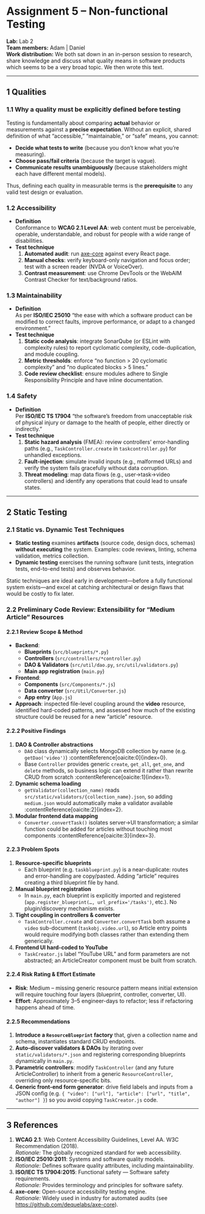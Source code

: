 # Assignment 5 – Non-functional Testing  
**Lab:** Lab 2  
**Team members:** Adam | Daniel  
**Work distribution:** We both sat down in an in-person session to research, share knowledge and discuss what quality means in software products which seems to be a very broad topic. We then wrote this text.

---

## 1 Qualities

### 1.1 Why a quality must be explicitly defined before testing  
Testing is fundamentally about comparing **actual** behavior or measurements against a **precise expectation**. Without an explicit, shared definition of what “accessible,” “maintainable,” or “safe” means, you cannot:

- **Decide what tests to write** (because you don’t know what you’re measuring).
- **Choose pass/fail criteria** (because the target is vague).
- **Communicate results unambiguously** (because stakeholders might each have different mental models).

Thus, defining each quality in measurable terms is the **prerequisite** to any valid test design or evaluation.

### 1.2 Accessibility  
- **Definition**  
  Conformance to **WCAG 2.1 Level AA**: web content must be perceivable, operable, understandable, and robust for people with a wide range of disabilities.  
- **Test technique**  
  1. **Automated audit**: run [axe-core](https://github.com/dequelabs/axe-core) against every React page.  
  2. **Manual checks**: verify keyboard-only navigation and focus order; test with a screen reader (NVDA or VoiceOver).  
  3. **Contrast measurement**: use Chrome DevTools or the WebAIM Contrast Checker for text/background ratios.

### 1.3 Maintainability  
- **Definition**  
  As per **ISO/IEC 25010** “the ease with which a software product can be modified to correct faults, improve performance, or adapt to a changed environment.”  
- **Test technique**  
  1. **Static code analysis**: integrate SonarQube (or ESLint with complexity rules) to report cyclomatic complexity, code-duplication, and module coupling.  
  2. **Metric thresholds**: enforce “no function > 20 cyclomatic complexity” and “no duplicated blocks > 5 lines.”  
  3. **Code review checklist**: ensure modules adhere to Single Responsibility Principle and have inline documentation.

### 1.4 Safety  
- **Definition**  
  Per **ISO/IEC TS 17904** “the software’s freedom from unacceptable risk of physical injury or damage to the health of people, either directly or indirectly.”  
- **Test technique**  
  1. **Static hazard analysis** (FMEA): review controllers’ error-handling paths (e.g., `TaskController.create` in `taskcontroller.py`) for unhandled exceptions.  
  2. **Fault-injection**: simulate invalid inputs (e.g., malformed URLs) and verify the system fails gracefully without data corruption.  
  3. **Threat modeling**: map data flows (e.g., user→task→video controllers) and identify any operations that could lead to unsafe states.

---

## 2 Static Testing

### 2.1 Static vs. Dynamic Test Techniques  
- **Static testing** examines **artifacts** (source code, design docs, schemas) **without executing** the system. Examples: code reviews, linting, schema validation, metrics collection.  
- **Dynamic testing** exercises the running software (unit tests, integration tests, end-to-end tests) and observes behavior.  

Static techniques are ideal early in development—before a fully functional system exists—and excel at catching architectural or design flaws that would be costly to fix later.

### 2.2 Preliminary Code Review: Extensibility for “Medium Article” Resources

#### 2.2.1 Review Scope & Method  
- **Backend**:  
  - **Blueprints** (`src/blueprints/*.py`)  
  - **Controllers** (`src/controllers/*controller.py`)  
  - **DAO & Validators** (`src/util/dao.py`, `src/util/validators.py`)  
  - **Main app registration** (`main.py`)  
- **Frontend**:  
  - **Components** (`src/Components/*.js`)  
  - **Data converter** (`src/Util/Converter.js`)  
  - **App entry** (`App.js`)  
- **Approach**: inspected file-level coupling around the **video** resource, identified hard-coded patterns, and assessed how much of the existing structure could be reused for a new “article” resource.

#### 2.2.2 Positive Findings  
1. **DAO & Controller abstractions**  
   - `DAO` class dynamically selects MongoDB collection by name (e.g. `getDao('video')`) :contentReference[oaicite:0]{index=0}.  
   - Base `Controller` provides generic `create`, `get_all`, `get_one`, and `delete` methods, so business logic can extend it rather than rewrite CRUD from scratch :contentReference[oaicite:1]{index=1}.  
2. **Dynamic schema loading**  
   - `getValidator(collection_name)` reads `src/static/validators/{collection_name}.json`, so adding `medium.json` would automatically make a validator available :contentReference[oaicite:2]{index=2}.  
3. **Modular frontend data mapping**  
   - `Converter.convertTask()` isolates server→UI transformation; a similar function could be added for articles without touching most components :contentReference[oaicite:3]{index=3}.

#### 2.2.3 Problem Spots  
1. **Resource-specific blueprints**  
   - Each blueprint (e.g. `taskblueprint.py`) is a near-duplicate: routes and error-handling are copy/pasted. Adding “article” requires creating a third blueprint file by hand.  
2. **Manual blueprint registration**  
   - In `main.py`, each blueprint is explicitly imported and registered (`app.register_blueprint(…, url_prefix='/tasks')`, etc.). No plugin/discovery mechanism exists.  
3. **Tight coupling in controllers & converter**  
   - `TaskController.create` and `Converter.convertTask` both assume a `video` sub-document (`taskobj.video.url`), so Article entry points would require modifying both classes rather than extending them generically.  
4. **Frontend UI hard-coded to YouTube**  
   - `TaskCreator.js` label “YouTube URL” and form parameters are not abstracted; an ArticleCreator component must be built from scratch.

#### 2.2.4 Risk Rating & Effort Estimate  
- **Risk**: Medium – missing generic resource pattern means initial extension will require touching four layers (blueprint, controller, converter, UI).  
- **Effort**: Approximately 3–5 engineer-days to refactor; less if refactoring happens ahead of time.

#### 2.2.5 Recommendations  
1. **Introduce a `ResourceBlueprint` factory** that, given a collection name and schema, instantiates standard CRUD endpoints.  
2. **Auto-discover validators & DAOs** by iterating over `static/validators/*.json` and registering corresponding blueprints dynamically in `main.py`.  
3. **Parametric controllers**: modify `TaskController` (and any future ArticleController) to inherit from a generic `ResourceController`, overriding only resource-specific bits.  
4. **Generic front-end form generator**: drive field labels and inputs from a JSON config (e.g. `{ "video": ["url"], "article": ["url", "title", "author"] }`) so you avoid copying `TaskCreator.js` code.  

---

## 3 References

1. **WCAG 2.1**: Web Content Accessibility Guidelines, Level AA. W3C Recommendation (2018).  
   _Rationale:_ The globally recognized standard for web accessibility.  
2. **ISO/IEC 25010:2011**: Systems and software quality models.  
   _Rationale:_ Defines software quality attributes, including maintainability.  
3. **ISO/IEC TS 17904:2015**: Functional safety — Software safety requirements.  
   _Rationale:_ Provides terminology and principles for software safety.  
4. **axe-core**: Open-source accessibility testing engine.  
   _Rationale:_ Widely used in industry for automated audits (see https://github.com/dequelabs/axe-core).
